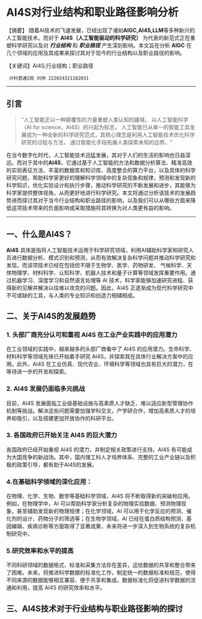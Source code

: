 # AI4S对行业结构和职业路径影响分析


 【摘要】  随着AI技术的飞速发展，已经出现了诸如**AIGC,AI4S,LLM**等多种新兴的人工智能技术。而对于 **AI4S（人工智能驱动的科学研究）** 为代表的新范式正在重塑科学研究以及对 
 ***行业结构*** 和 ***职业路径*** 产生深刻影响。本文旨在分析 **AIGC** 在几个领域的应用及其成果来探讨其对于现今的行业结构以及职业路径的影响。  
 
 【关键词】AI4S;行业结构；职业路径    
 
     计科普通2班 刘帅 222024321182031
 ***  
 ##  引言
   > "人工智能正以一种颠覆性的力量重塑人类认知的疆域。 以人工智能科学（AI for science，AI4S）的兴起为标志， 人工智能已从单一的智能工具发展成为一种全新的科学研究范式，其核心理念是利用人工智能技术优化科学研究的过程与方法， 通过智能化手段拓展人类探索未知的边界。"
> 
在当今数字化时代，人工智能技术迅猛发展，其对于人们的生活的影响也日益深远。而对于其中的**AI4S**，它通过基于人工智能的方法和数据分析算法、精准高效的实验表征方法、丰富的数据库和知识库、高度整合的算力平台，以及具体的科学研究问题，帮助科学家更好的理解科学领域中的复杂现象和规律，预测和发现新的科学知识，优化实验设计和执行步骤，推动科学研究的不断发展和进步，其能够为科学家提供整体视角，从而更好地进行科学研究。本文将通过分析该技术的发展趋势进而探讨其对于当今行业结构和职业路径的影响，以及我们可以从哪些方面来降低这项技术带来的负面影响或采取措施将其转换为对人类更有益的影响。  

  ***  
  ## 一、什么是**AI4S**？  
  **AI4S** 具体是指将人工智能技术运用于科学研究领域，利用AI辅助科学家和研究人员进行数据分析、模式识别和预测，从而有效解决复杂科学问题并推动科学研究和发现。而该项技术已经在包括但不限于生物学、医学、药物研发、
气候科学、天体物理学、材料科学、认知科学、机器人技术和量子计算等领域发挥重要作用。通过机器学习、深度学习和自然语言处理等 AI 技术，科学家能够加速研究进程、获得新的见解并解决以往难以攻克的问题。因此，AI4S 正逐渐成为现代科学研究中不可或缺的工具，与人类的专业知识和创造力相辅相成。  
## 二、关于**AI4S**的发展趋势  
### 1. 头部厂商充分认可和重视 AI4S 在工业产业实践中的应用潜力  
 在工业领域的实践中，越来越多的头部厂商看中了 AI4S 的应用潜力。生命科学、材料科学等领域先锋已开始着手研究 AI4S，并探索其在具体行业解决方案中的应用。此外，AI4S 在工业仿真、现代农业、环境科学等领域也具有巨大的潜力，在等待进一步的开发和探索。  
 ### 2. AI4S 发展仍面临多元挑战  
  目前，AI4S 发展面临工业级基础设施与高素质人才缺乏、难以适应新型管理协作机制等挑战。解决这些问题需要加强学科交叉，产学研合作，增加高素质人才的培养和吸引，以及搭建更加开放协作的科研平台。　　
  ### 3. 各国政府已开始关注 AI4S 的巨大潜力  
   各国政府已经开始重视 AI4S 的潜力，并制定相关政策进行支持。AI4S 有可能成为大国竞争的新战场。其中，国内理工科人才培养体系、完整的工业产业链以及积极的政策引导，都有助于AI4S的发展。  
   ### 4.在基础科学领域的深化应用：
   在物理、化学、生物、数学等基础科学领域，AI4S 将不断取得新的突破和应用。例如，在物理学中，AI 可以帮助科学家分析复杂的物理实验数据、预测物理现象，甚至辅助发现新的物理规律；在化学领域，AI 可以用于化学反应的预测、催化剂的设计、药物分子的筛选等；在生物学领域，AI 已经在蛋白质结构预测、基因编辑、疾病诊断等方面取得了显著成果，未来将进一步深入到生物系统的复杂机制研究中。
   ### 5.研究效率和水平的提高
   不同科研领域的数据格式、标准和采集方法存在差异，这给数据的共享和整合带来了困难。未来，将推进科学数据的标准化工作，制定统一的数据标准和规范，使得不同来源的数据能够相互兼容、便于共享和集成。数据标准化将促进科学数据的流通和利用，提高 AI4S 的研究效率和水平。
   ## 三、AI4S技术对于行业结构与职业路径影响的探讨
   
   

 

